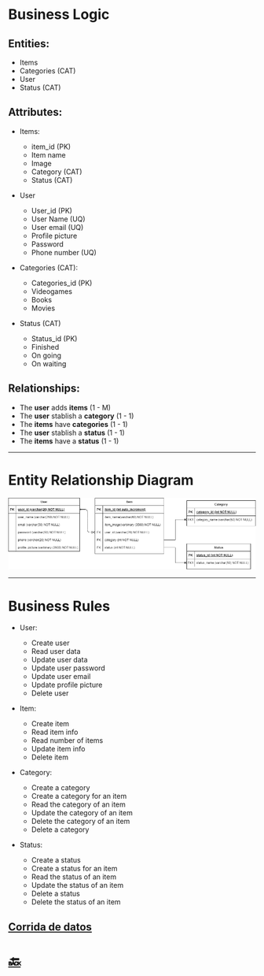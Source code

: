 # Business Logic

## Entities:
- Items
- Categories (CAT)
- User
- Status (CAT)

## Attributes:
- Items:
    - item_id (PK)
    - Item name
    - Image
    - Category (CAT)
    - Status (CAT)

- User
    - User_id (PK)
    - User Name (UQ)
    - User email (UQ)
    - Profile picture
    - Password
    - Phone number (UQ)

- Categories (CAT):
    - Categories_id (PK)
    - Videogames
    - Books
    - Movies

- Status (CAT)
    - Status_id (PK)
    - Finished
    - On going
    - On waiting
    

## Relationships:
- The **user** adds **items** (1 - M)
- The **user** stablish a **category** (1 - 1)
- The **items** have **categories** (1 - 1)
- The **user** stablish a **status** (1 - 1)
- The **items** have a **status** (1 - 1)

---
# Entity Relationship Diagram
![ERD](../Images/DER.png)

---
# Business Rules
- User:
    - Create user
    - Read user data
    - Update user data
    - Update user password
    - Update user email
    - Update profile picture
    - Delete user

- Item:
    - Create item
    - Read item info
    - Read number of items
    - Update item info
    - Delete item

- Category:
    - Create a category
    - Create a category for an item
    - Read the category of an item
    - Update the category of an item
    - Delete the category of an item
    - Delete a category

- Status:
    - Create a status
    - Create a status for an item
    - Read the status of an item
    - Update the status of an item
    - Delete a status
    - Delete the status of an item 
## [Corrida de datos](Corrida_Datos.xlsx)

# [🔙](../README.md)